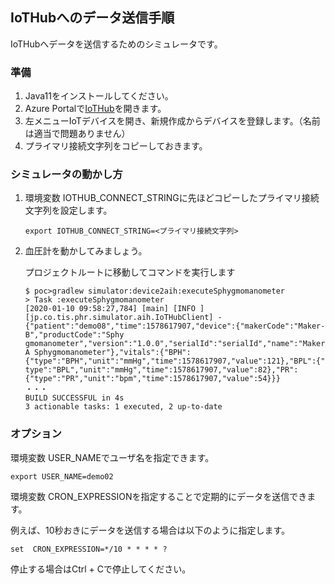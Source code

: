 ## IoTHubへのデータ送信手順

IoTHubへデータを送信するためのシミュレータです。

### 準備

1. Java11をインストールしてください。
1. Azure Portalで[IoTHub](https://portal.azure.com/?l=ja.ja-jp#blade/HubsExtension/BrowseResource/resourceType/Microsoft.Devices%2FIotHubs)を開きます。
1. 左メニューIoTデバイスを開き、新規作成からデバイスを登録します。（名前は適当で問題ありません）
1. プライマリ接続文字列をコピーしておきます。

### シミュレータの動かし方

1. 環境変数 IOTHUB_CONNECT_STRINGに先ほどコピーしたプライマリ接続文字列を設定します。

    ```
    export IOTHUB_CONNECT_STRING=<プライマリ接続文字列>
    ```

1. 血圧計を動かしてみましょう。

    プロジェクトルートに移動してコマンドを実行します

    ```
    $ poc>gradlew simulator:device2aih:executeSphygmomanometer
    > Task :executeSphygmomanometer
    [2020-01-10 09:58:27,784] [main] [INFO ] [jp.co.tis.phr.simulator.aih.IoTHubClient] - {"patient":"demo08","time":1578617907,"device":{"makerCode":"Maker-B","productCode":"Sphy
    gmomanometer","version":"1.0.0","serialId":"serialId","name":"Maker-A Sphygmomanometer"},"vitals":{"BPH":{"type":"BPH","unit":"mmHg","time":1578617907,"value":121},"BPL":{"
    type":"BPL","unit":"mmHg","time":1578617907,"value":82},"PR":{"type":"PR","unit":"bpm","time":1578617907,"value":54}}}
    ・・・
    BUILD SUCCESSFUL in 4s
    3 actionable tasks: 1 executed, 2 up-to-date
    ```

### オプション

環境変数 USER_NAMEでユーザ名を指定できます。

```
export USER_NAME=demo02
```

環境変数 CRON_EXPRESSIONを指定することで定期的にデータを送信できます。

例えば、10秒おきにデータを送信する場合は以下のように指定します。

```
set  CRON_EXPRESSION=*/10 * * * * ?
```

停止する場合はCtrl + Cで停止してください。




